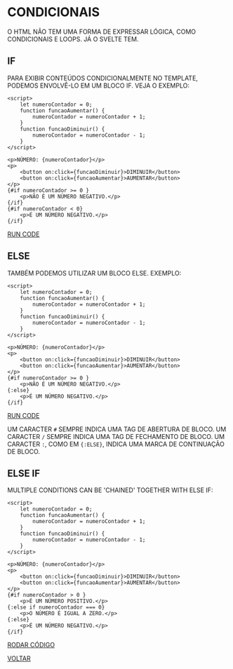 # CONDICIONAIS

O HTML NÃO TEM UMA FORMA DE EXPRESSAR LÓGICA, COMO CONDICIONAIS E LOOPS. JÁ O SVELTE TEM.

## IF

PARA EXIBIR CONTEÚDOS CONDICIONALMENTE NO TEMPLATE, PODEMOS ENVOLVÊ-LO EM UM BLOCO IF. VEJA O EXEMPLO:

```svelte
<script>
    let numeroContador = 0;
    function funcaoAumentar() {
        numeroContador = numeroContador + 1;
    }
    function funcaoDiminuir() {
        numeroContador = numeroContador - 1;
    }
</script>

<p>NÚMERO: {numeroContador}</p>
<p>
    <button on:click={funcaoDiminuir}>DIMINUIR</button>
    <button on:click={funcaoAumentar}>AUMENTAR</button>
</p>
{#if numeroContador >= 0 }
    <p>NÃO É UM NÚMERO NEGATIVO.</p>
{/if}
{#if numeroContador < 0}
    <p>É UM NÚMERO NEGATIVO.</p>
{/if}
```

[RUN CODE](https://svelte.dev/repl/88b726e348434ff38f7815e59aad72b7)

## ELSE

TAMBÉM PODEMOS UTILIZAR UM BLOCO ELSE. EXEMPLO:

```svelte
<script>
    let numeroContador = 0;
    function funcaoAumentar() {
        numeroContador = numeroContador + 1;
    }
    function funcaoDiminuir() {
        numeroContador = numeroContador - 1;
    }
</script>

<p>NÚMERO: {numeroContador}</p>
<p>
    <button on:click={funcaoDiminuir}>DIMINUIR</button>
    <button on:click={funcaoAumentar}>AUMENTAR</button>
</p>
{#if numeroContador >= 0 }
    <p>NÃO É UM NÚMERO NEGATIVO.</p>
{:else}
    <p>É UM NÚMERO NEGATIVO.</p>
{/if}
```

[RUN CODE](https://svelte.dev/repl/1592415cd48d48d2819c0f53ac9e9fc1)

UM CARACTER `#` SEMPRE INDICA UMA TAG DE ABERTURA DE BLOCO. UM CARACTER `/` SEMPRE INDICA UMA TAG DE FECHAMENTO DE BLOCO. UM CARACTER `:`, COMO EM `{:ELSE}`, INDICA UMA MARCA DE CONTINUAÇÃO DE BLOCO.

## ELSE IF

MULTIPLE CONDITIONS CAN BE 'CHAINED' TOGETHER WITH ELSE IF:

```svelte
<script>
    let numeroContador = 0;
    function funcaoAumentar() {
        numeroContador = numeroContador + 1;
    }
    function funcaoDiminuir() {
        numeroContador = numeroContador - 1;
    }
</script>

<p>NÚMERO: {numeroContador}</p>
<p>
    <button on:click={funcaoDiminuir}>DIMINUIR</button>
    <button on:click={funcaoAumentar}>AUMENTAR</button>
</p>
{#if numeroContador > 0 }
    <p>É UM NÚMERO POSITIVO.</p>
{:else if numeroContador === 0}
    <p>O NÚMERO É IGUAL A ZERO.</p>
{:else}
    <p>É UM NÚMERO NEGATIVO.</p>
{/if}
```

[RODAR CÓDIGO](https://svelte.dev/repl/212cc415000a41799dcb83431549d43a)

[VOLTAR](../LEIAME.md)
